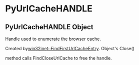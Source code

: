 # PyUrlCacheHANDLE

## PyUrlCacheHANDLE Object



Handle used to enumerate the browser cache\. 

Created by[win32inet::FindFirstUrlCacheEntry](win32inet.md#win32inetfindfirsturlcacheentry)\.  Object's Close\(\) 

method calls FindCloseUrlCache to free the handle\.